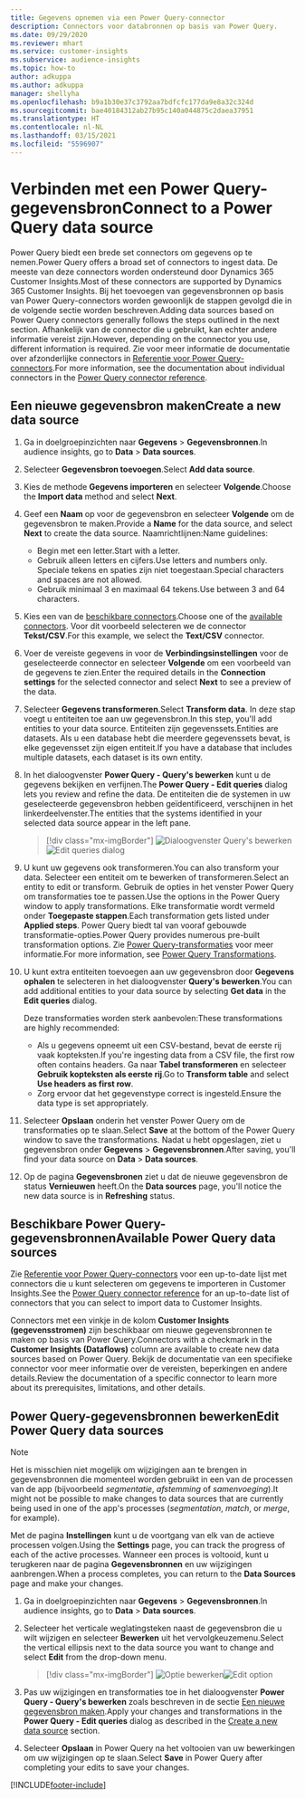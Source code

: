 ```yaml
---
title: Gegevens opnemen via een Power Query-connector
description: Connectors voor databronnen op basis van Power Query.
ms.date: 09/29/2020
ms.reviewer: mhart
ms.service: customer-insights
ms.subservice: audience-insights
ms.topic: how-to
author: adkuppa
ms.author: adkuppa
manager: shellyha
ms.openlocfilehash: b9a1b30e37c3792aa7bdfcfc177da9e8a32c324d
ms.sourcegitcommit: bae40184312ab27b95c140a044875c2daea37951
ms.translationtype: HT
ms.contentlocale: nl-NL
ms.lasthandoff: 03/15/2021
ms.locfileid: "5596907"
---
```

# <a name="connect-to-a-power-query-data-source"></a><span data-ttu-id="7cc6e-103">Verbinden met een Power Query-gegevensbron</span><span class="sxs-lookup"><span data-stu-id="7cc6e-103">Connect to a Power Query data source</span></span>

<span data-ttu-id="7cc6e-104">Power Query biedt een brede set connectors om gegevens op te nemen.</span><span class="sxs-lookup"><span data-stu-id="7cc6e-104">Power Query offers a broad set of connectors to ingest data.</span></span> <span data-ttu-id="7cc6e-105">De meeste van deze connectors worden ondersteund door Dynamics 365 Customer Insights.</span><span class="sxs-lookup"><span data-stu-id="7cc6e-105">Most of these connectors are supported by Dynamics 365 Customer Insights.</span></span> <span data-ttu-id="7cc6e-106">Bij het toevoegen van gegevensbronnen op basis van Power Query-connectors worden gewoonlijk de stappen gevolgd die in de volgende sectie worden beschreven.</span><span class="sxs-lookup"><span data-stu-id="7cc6e-106">Adding data sources based on Power Query connectors generally follows the steps outlined in the next section.</span></span> <span data-ttu-id="7cc6e-107">Afhankelijk van de connector die u gebruikt, kan echter andere informatie vereist zijn.</span><span class="sxs-lookup"><span data-stu-id="7cc6e-107">However, depending on the connector you use, different information is required.</span></span> <span data-ttu-id="7cc6e-108">Zie voor meer informatie de documentatie over afzonderlijke connectors in [Referentie voor Power Query-connectors](/power-query/connectors/).</span><span class="sxs-lookup"><span data-stu-id="7cc6e-108">For more information, see the documentation about individual connectors in the [Power Query connector reference](/power-query/connectors/).</span></span>

## <a name="create-a-new-data-source"></a><span data-ttu-id="7cc6e-109">Een nieuwe gegevensbron maken</span><span class="sxs-lookup"><span data-stu-id="7cc6e-109">Create a new data source</span></span>

1. <span data-ttu-id="7cc6e-110">Ga in doelgroepinzichten naar **Gegevens** > **Gegevensbronnen**.</span><span class="sxs-lookup"><span data-stu-id="7cc6e-110">In audience insights, go to **Data** > **Data sources**.</span></span>

1. <span data-ttu-id="7cc6e-111">Selecteer **Gegevensbron toevoegen**.</span><span class="sxs-lookup"><span data-stu-id="7cc6e-111">Select **Add data source**.</span></span>

1. <span data-ttu-id="7cc6e-112">Kies de methode **Gegevens importeren** en selecteer **Volgende**.</span><span class="sxs-lookup"><span data-stu-id="7cc6e-112">Choose the **Import data** method and select **Next**.</span></span>

1. <span data-ttu-id="7cc6e-113">Geef een **Naam** op voor de gegevensbron en selecteer **Volgende** om de gegevensbron te maken.</span><span class="sxs-lookup"><span data-stu-id="7cc6e-113">Provide a **Name** for the data source, and select **Next** to create the data source.</span></span> <span data-ttu-id="7cc6e-114">Naamrichtlijnen:</span><span class="sxs-lookup"><span data-stu-id="7cc6e-114">Name guidelines:</span></span> 
   - <span data-ttu-id="7cc6e-115">Begin met een letter.</span><span class="sxs-lookup"><span data-stu-id="7cc6e-115">Start with a letter.</span></span>
   - <span data-ttu-id="7cc6e-116">Gebruik alleen letters en cijfers.</span><span class="sxs-lookup"><span data-stu-id="7cc6e-116">Use letters and numbers only.</span></span> <span data-ttu-id="7cc6e-117">Speciale tekens en spaties zijn niet toegestaan.</span><span class="sxs-lookup"><span data-stu-id="7cc6e-117">Special characters and spaces are not allowed.</span></span>
   - <span data-ttu-id="7cc6e-118">Gebruik minimaal 3 en maximaal 64 tekens.</span><span class="sxs-lookup"><span data-stu-id="7cc6e-118">Use between 3 and 64 characters.</span></span>

1. <span data-ttu-id="7cc6e-119">Kies een van de [beschikbare connectors](#available-power-query-data-sources).</span><span class="sxs-lookup"><span data-stu-id="7cc6e-119">Choose one of the [available connectors](#available-power-query-data-sources).</span></span> <span data-ttu-id="7cc6e-120">Voor dit voorbeeld selecteren we de connector **Tekst/CSV**.</span><span class="sxs-lookup"><span data-stu-id="7cc6e-120">For this example, we select the **Text/CSV** connector.</span></span>

1. <span data-ttu-id="7cc6e-121">Voer de vereiste gegevens in voor de **Verbindingsinstellingen** voor de geselecteerde connector en selecteer **Volgende** om een voorbeeld van de gegevens te zien.</span><span class="sxs-lookup"><span data-stu-id="7cc6e-121">Enter the required details in the **Connection settings** for the selected connector and select **Next** to see a preview of the data.</span></span>

1. <span data-ttu-id="7cc6e-122">Selecteer **Gegevens transformeren**.</span><span class="sxs-lookup"><span data-stu-id="7cc6e-122">Select **Transform data**.</span></span> <span data-ttu-id="7cc6e-123">In deze stap voegt u entiteiten toe aan uw gegevensbron.</span><span class="sxs-lookup"><span data-stu-id="7cc6e-123">In this step, you'll add entities to your data source.</span></span> <span data-ttu-id="7cc6e-124">Entiteiten zijn gegevenssets.</span><span class="sxs-lookup"><span data-stu-id="7cc6e-124">Entities are datasets.</span></span> <span data-ttu-id="7cc6e-125">Als u een database hebt die meerdere gegevenssets bevat, is elke gegevensset zijn eigen entiteit.</span><span class="sxs-lookup"><span data-stu-id="7cc6e-125">If you have a database that includes multiple datasets, each dataset is its own entity.</span></span>

1. <span data-ttu-id="7cc6e-126">In het dialoogvenster **Power Query - Query's bewerken** kunt u de gegevens bekijken en verfijnen.</span><span class="sxs-lookup"><span data-stu-id="7cc6e-126">The **Power Query - Edit queries** dialog lets you review and refine the data.</span></span> <span data-ttu-id="7cc6e-127">De entiteiten die de systemen in uw geselecteerde gegevensbron hebben geïdentificeerd, verschijnen in het linkerdeelvenster.</span><span class="sxs-lookup"><span data-stu-id="7cc6e-127">The entities that the systems identified in your selected data source appear in the left pane.</span></span>

   > [!div class="mx-imgBorder"]
   > <span data-ttu-id="7cc6e-128">![Dialoogvenster Query's bewerken](media/data-manager-configure-edit-queries.png "Dialoogvenster Query's bewerken")</span><span class="sxs-lookup"><span data-stu-id="7cc6e-128">![Edit queries dialog](media/data-manager-configure-edit-queries.png "Edit queries dialog")</span></span>

1. <span data-ttu-id="7cc6e-129">U kunt uw gegevens ook transformeren.</span><span class="sxs-lookup"><span data-stu-id="7cc6e-129">You can also transform your data.</span></span> <span data-ttu-id="7cc6e-130">Selecteer een entiteit om te bewerken of transformeren.</span><span class="sxs-lookup"><span data-stu-id="7cc6e-130">Select an entity to edit or transform.</span></span> <span data-ttu-id="7cc6e-131">Gebruik de opties in het venster Power Query om transformaties toe te passen.</span><span class="sxs-lookup"><span data-stu-id="7cc6e-131">Use the options in the Power Query window to apply transformations.</span></span> <span data-ttu-id="7cc6e-132">Elke transformatie wordt vermeld onder **Toegepaste stappen**.</span><span class="sxs-lookup"><span data-stu-id="7cc6e-132">Each transformation gets listed under **Applied steps**.</span></span> <span data-ttu-id="7cc6e-133">Power Query biedt tal van vooraf gebouwde transformatie-opties.</span><span class="sxs-lookup"><span data-stu-id="7cc6e-133">Power Query provides numerous pre-built transformation options.</span></span> <span data-ttu-id="7cc6e-134">Zie [Power Query-transformaties](/power-query/power-query-what-is-power-query#transformations) voor meer informatie.</span><span class="sxs-lookup"><span data-stu-id="7cc6e-134">For more information, see [Power Query Transformations](/power-query/power-query-what-is-power-query#transformations).</span></span>

1. <span data-ttu-id="7cc6e-135">U kunt extra entiteiten toevoegen aan uw gegevensbron door **Gegevens ophalen** te selecteren in het dialoogvenster **Query's bewerken**.</span><span class="sxs-lookup"><span data-stu-id="7cc6e-135">You can add additional entities to your data source by selecting **Get data** in the **Edit queries** dialog.</span></span>

   <span data-ttu-id="7cc6e-136">Deze transformaties worden sterk aanbevolen:</span><span class="sxs-lookup"><span data-stu-id="7cc6e-136">These transformations are highly recommended:</span></span>

   - <span data-ttu-id="7cc6e-137">Als u gegevens opneemt uit een CSV-bestand, bevat de eerste rij vaak kopteksten.</span><span class="sxs-lookup"><span data-stu-id="7cc6e-137">If you're ingesting data from a CSV file, the first row often contains headers.</span></span> <span data-ttu-id="7cc6e-138">Ga naar **Tabel transformeren** en selecteer **Gebruik kopteksten als eerste rij**.</span><span class="sxs-lookup"><span data-stu-id="7cc6e-138">Go to **Transform table** and select **Use headers as first row**.</span></span>
   - <span data-ttu-id="7cc6e-139">Zorg ervoor dat het gegevenstype correct is ingesteld.</span><span class="sxs-lookup"><span data-stu-id="7cc6e-139">Ensure the data type is set appropriately.</span></span>

1. <span data-ttu-id="7cc6e-140">Selecteer **Opslaan** onderin het venster Power Query om de transformaties op te slaan.</span><span class="sxs-lookup"><span data-stu-id="7cc6e-140">Select **Save** at the bottom of the Power Query window to save the transformations.</span></span> <span data-ttu-id="7cc6e-141">Nadat u hebt opgeslagen, ziet u gegevensbron onder **Gegevens** > **Gegevensbronnen**.</span><span class="sxs-lookup"><span data-stu-id="7cc6e-141">After saving, you'll find your data source on **Data** > **Data sources**.</span></span>

1. <span data-ttu-id="7cc6e-142">Op de pagina **Gegevensbronen** ziet u dat de nieuwe gegevensbron de status **Vernieuwen** heeft.</span><span class="sxs-lookup"><span data-stu-id="7cc6e-142">On the **Data sources** page, you'll notice the new data source is in **Refreshing** status.</span></span>

## <a name="available-power-query-data-sources"></a><span data-ttu-id="7cc6e-143">Beschikbare Power Query-gegevensbronnen</span><span class="sxs-lookup"><span data-stu-id="7cc6e-143">Available Power Query data sources</span></span>

<span data-ttu-id="7cc6e-144">Zie [Referentie voor Power Query-connectors](/power-query/connectors/) voor een up-to-date lijst met connectors die u kunt selecteren om gegevens te importeren in Customer Insights.</span><span class="sxs-lookup"><span data-stu-id="7cc6e-144">See the [Power Query connector reference](/power-query/connectors/) for an up-to-date list of connectors that you can select to import data to Customer Insights.</span></span> 

<span data-ttu-id="7cc6e-145">Connectors met een vinkje in de kolom **Customer Insights (gegevensstromen)** zijn beschikbaar om nieuwe gegevensbronnen te maken op basis van Power Query.</span><span class="sxs-lookup"><span data-stu-id="7cc6e-145">Connectors with a checkmark in the **Customer Insights (Dataflows)** column are available to create new data sources based on Power Query.</span></span> <span data-ttu-id="7cc6e-146">Bekijk de documentatie van een specifieke connector voor meer informatie over de vereisten, beperkingen en andere details.</span><span class="sxs-lookup"><span data-stu-id="7cc6e-146">Review the documentation of a specific connector to learn more about its prerequisites, limitations, and other details.</span></span>

## <a name="edit-power-query-data-sources"></a><span data-ttu-id="7cc6e-147">Power Query-gegevensbronnen bewerken</span><span class="sxs-lookup"><span data-stu-id="7cc6e-147">Edit Power Query data sources</span></span>

> [!NOTE]
> <span data-ttu-id="7cc6e-148">Het is misschien niet mogelijk om wijzigingen aan te brengen in gegevensbronnen die momenteel worden gebruikt in een van de processen van de app (bijvoorbeeld *segmentatie*, *afstemming* of *samenvoeging*).</span><span class="sxs-lookup"><span data-stu-id="7cc6e-148">It might not be possible to make changes to data sources that are currently being used in one of the app's processes (*segmentation*, *match*, or *merge*, for example).</span></span> 
>
> <span data-ttu-id="7cc6e-149">Met de pagina **Instellingen** kunt u de voortgang van elk van de actieve processen volgen.</span><span class="sxs-lookup"><span data-stu-id="7cc6e-149">Using the **Settings** page, you can track the progress of each of the active processes.</span></span> <span data-ttu-id="7cc6e-150">Wanneer een proces is voltooid, kunt u terugkeren naar de pagina **Gegevensbronnen** en uw wijzigingen aanbrengen.</span><span class="sxs-lookup"><span data-stu-id="7cc6e-150">When a process completes, you can return to the **Data Sources** page and make your changes.</span></span>

1. <span data-ttu-id="7cc6e-151">Ga in doelgroepinzichten naar **Gegevens** > **Gegevensbronnen**.</span><span class="sxs-lookup"><span data-stu-id="7cc6e-151">In audience insights, go to **Data** > **Data sources**.</span></span>

2. <span data-ttu-id="7cc6e-152">Selecteer het verticale weglatingsteken naast de gegevensbron die u wilt wijzigen en selecteer **Bewerken** uit het vervolgkeuzemenu.</span><span class="sxs-lookup"><span data-stu-id="7cc6e-152">Select the vertical ellipsis next to the data source you want to change and select **Edit** from the drop-down menu.</span></span>

   > [!div class="mx-imgBorder"]
   > <span data-ttu-id="7cc6e-153">![Optie bewerken](media/edit-option-data-sources.png "Optie bewerken")</span><span class="sxs-lookup"><span data-stu-id="7cc6e-153">![Edit option](media/edit-option-data-sources.png "Edit option")</span></span>

3. <span data-ttu-id="7cc6e-154">Pas uw wijzigingen en transformaties toe in het dialoogvenster **Power Query - Query's bewerken** zoals beschreven in de sectie [Een nieuwe gegevensbron maken](#create-a-new-data-source).</span><span class="sxs-lookup"><span data-stu-id="7cc6e-154">Apply your changes and transformations in the **Power Query - Edit queries** dialog as described in the [Create a new data source](#create-a-new-data-source) section.</span></span>

4. <span data-ttu-id="7cc6e-155">Selecteer **Opslaan** in Power Query na het voltooien van uw bewerkingen om uw wijzigingen op te slaan.</span><span class="sxs-lookup"><span data-stu-id="7cc6e-155">Select **Save** in Power Query after completing your edits to save your changes.</span></span>


[!INCLUDE[footer-include](../includes/footer-banner.md)]